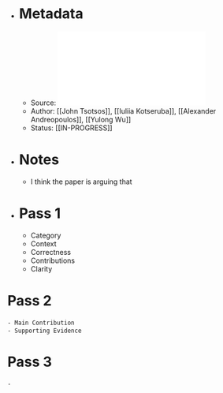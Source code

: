 - # Metadata
	- Source: ![A Possible Reason for why Data-Driven Beats Theory-Driven Computer Vision.pdf](../assets/A_Possible_Reason_for_why_Data-Driven_Beats_Theory-Driven_Computer_Vision_1683816979289_0.pdf)
	- Author: [[John Tsotsos]], [[Iuliia Kotseruba]], [[Alexander Andreopoulos]], [[Yulong Wu]]
	- Status: [[IN-PROGRESS]]
- # Notes
	- I think the paper is arguing that
- # Pass 1
	- Category
	- Context
	- Correctness
	- Contributions
	- Clarity
# Pass 2
	- Main Contribution
	- Supporting Evidence
# Pass 3
	-